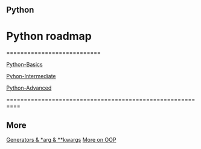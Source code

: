 ## Python

# Python roadmap
===========================

[Python-Basics](https://github.com/Laudarisd/Python-roadmap/tree/master/python_basics)

[Pyhon-Intermediate](https://github.com/Laudarisd/Python-roadmap/tree/master/python_intermediate)

[Python-Advanced](https://github.com/Laudarisd/Python-roadmap/tree/master/python_advance)


==========================================================

## More

[Generators & *arg & **kwargs](https://github.com/Laudarisd/Python-roadmap/blob/master/more_example.ipynb)
[More on OOP](https://github.com/Laudarisd/Python-roadmap/blob/master/more_on_oop.ipynb)

